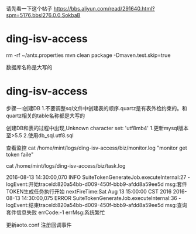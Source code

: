 


请先看一下这个帖子 
https://bbs.aliyun.com/read/291640.html?spm=5176.bbsl276.0.0.SokbaB










# ding-isv-access


rm -rf ~/antx.properties
mvn clean package -Dmaven.test.skip=true


数据库名称是大写的

# ding-isv-access


步骤一:创建DB
1.不要调整sql文件中创建表的顺序.quartz是有表外检约束的。和quartz相关的table名称都是大写的

创建DB和表的过程中出现,Unknown character set: 'utf8mb4'
1.更新mysql版本至>5.5
2.使用db_sql.utf8.sql




查看监控
cat   /home/mint/logs/ding-isv-access/biz/monitor.log
  "monitor get token faile"




cat   /home/mint/logs/ding-isv-access/biz/task.log



2016-08-13 14:30:00,070 INFO  SuiteTokenGenerateJob.executeInternal:27 - logEvent:开始traceId:820a54bb-d009-450f-bbb9-afdd8a59ee5d		msg:套件TOKEN生成任务执行开始	nextFireTime:Sat Aug 13 15:00:00 CST 2016
2016-08-13 14:30:00,075 ERROR SuiteTokenGenerateJob.executeInternal:36 - logEvent:结束traceId:820a54bb-d009-450f-bbb9-afdd8a59ee5d		msg:查询套件信息失败	errCode:-1	errMsg:系统繁忙



更新aoto.conf 注册回调事件

